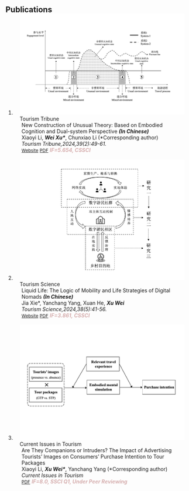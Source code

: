 <h2 id="Publications" style="margin: 2px 0px -15px;">Publications</h2>

<div class="publications">
<ol class="bibliography">


<li>
<div class="pub-row">

  <div class="col-sm-3 abbr" style="position: relative;padding-right: 15px;padding-left: 15px;">
    <img src="assets/img/tourism tribune.png" class="teaser img-fluid z-depth-1">
    <abbr class="badge">Tourism Tribune</abbr>
  </div>

  <div class="col-sm-9" style="position: relative;padding-right: 15px;padding-left: 20px;">
    <div class="title"><a>New Construction of Unusual Theory: Based on Embodied Cognition and Dual-system Perspective</a> <strong><i style>(In Chinese)</i></strong></div>
    <div class="author">Xiaoyi Li, <strong><i style>Wei Xu*</I></strong>, Chunxiao Li (*Corresponding author)</div>
    <div class="periodical"><em>Tourism Tribune,2024,39(2):49-61.</em></div>
    <div class="links">
      <a href="https://kns.cnki.net/kcms2/article/abstract?v=6RlcORkFSJTh6Lsk7mbm6_7zzEVZIx7AMTjWjfIiPA7RKguX0XS7OA97rsp4CrKxCQfoIKobYlXEQUkAIJOCKaMY-biueR5B_uwva7923uHXuFwZExxvB2Y1AWF1ssCcS4OSLtG7GRqiB5OH258_qw==&uniplatform=NZKPT&language=CHS" class="btn btn-sm z-depth-0" role="button" target="_blank" style="font-size:12px;">Website</a>
      <a href="assets/files/New Construction of Unusual Theory.pdf" class="btn btn-sm z-depth-0" role="button" target="_blank" style="font-size:12px;">PDF</a>
      <!-- <a href="https://pypi.org/project/KTensors/" class="btn btn-sm z-depth-0" role="button" target="_blank" style="font-size:12px;">Package</a> -->
      <!-- <a href="assets/files/TTH Program.pdf" class="btn btn-sm z-depth-0" role="button" target="_blank" style="font-size:12px;">Program</a> -->
      <strong><i style="color:#D6AFAF">IF=5.654, CSSCI</I></strong>
    </div>
  </div>
</div>
</li>
  
<br>

<li>
<div class="pub-row">

  <div class="col-sm-3 abbr" style="position: relative;padding-right: 15px;padding-left: 15px;">
    <img src="assets/img/tourism science.png" class="teaser img-fluid z-depth-1">
    <abbr class="badge">Tourism Science</abbr>
  </div>

  <div class="col-sm-9" style="position: relative;padding-right: 15px;padding-left: 20px;">
    <div class="title"><a>Liquid Life: The Logic of Mobility and Life Strategies of Digital Nomads</a> <strong><i style>(In Chinese)</i></strong></div>
    <div class="author">Jia Xie*, Yanchang Yang, Xuan He, <strong><i style>Xu Wei</I></strong></div>
    <div class="periodical"><em>Tourism Science,2024,38(5):41-56.</em></div>
    <div class="links">
      <a href="https://kns.cnki.net/kcms2/article/abstract?v=6RlcORkFSJQ_EmP2TgER4EXhTNinHqey41BffUEyNk3bm8Pk4b6DnJncoKAhwyMzaSytQ07XcVyh8gpI5pbz_cn6T71wFWBQuepM_oeBwcI-4XGOhUAA840q5buFtUiKO9cHSLyh-Ac=&uniplatform=NZKPT&language=CHS" class="btn btn-sm z-depth-0" role="button" target="_blank" style="font-size:12px;">Website</a>
      <a href="assets/files/Liquid Life.pdf" class="btn btn-sm z-depth-0" role="button" target="_blank" style="font-size:12px;">PDF</a>
      <!-- <a href="https://pypi.org/project/KTensors/" class="btn btn-sm z-depth-0" role="button" target="_blank" style="font-size:12px;">Package</a> -->
      <!-- <a href="assets/files/TTH Program.pdf" class="btn btn-sm z-depth-0" role="button" target="_blank" style="font-size:12px;">Program</a> -->
      <strong><i style="color:#D6AFAF">IF=3.861, CSSCI</I></strong>
    </div>
  </div>
</div>
</li>
  
<br>


<li>
<div class="pub-row">

  <div class="col-sm-3 abbr" style="position: relative;padding-right: 15px;padding-left: 15px;">
    <img src="assets/img/CIT.png" class="teaser img-fluid z-depth-1">
    <abbr class="badge">Current Issues in Tourism</abbr>
  </div>

  <div class="col-sm-9" style="position: relative;padding-right: 15px;padding-left: 20px;">
    <div class="title"><a>Are They Companions or Intruders? The Impact of Advertising Tourists’ Images on Consumers’ Purchase Intention to Tour Packages</a></div>
    <div class="author">Xiaoyi Li, <strong><i style>Xu Wei*</I></strong>, Yanchang Yang (*Corresponding author)</div>
    <div class="periodical"><em>Current Issues in Tourism</em></div>
    <div class="links">
      <!-- <a href="https://kns.cnki.net/kcms2/article/abstract?v=6RlcORkFSJQ_EmP2TgER4EXhTNinHqey41BffUEyNk3bm8Pk4b6DnJncoKAhwyMzaSytQ07XcVyh8gpI5pbz_cn6T71wFWBQuepM_oeBwcI-4XGOhUAA840q5buFtUiKO9cHSLyh-Ac=&uniplatform=NZKPT&language=CHS" class="btn btn-sm z-depth-0" role="button" target="_blank" style="font-size:12px;">Website</a> -->
      <a href="assets/files/CIT.pdf" class="btn btn-sm z-depth-0" role="button" target="_blank" style="font-size:12px;">PDF</a>
      <!-- <a href="https://pypi.org/project/KTensors/" class="btn btn-sm z-depth-0" role="button" target="_blank" style="font-size:12px;">Package</a> -->
      <!-- <a href="assets/files/TTH Program.pdf" class="btn btn-sm z-depth-0" role="button" target="_blank" style="font-size:12px;">Program</a> -->
      <strong><i style="color:#D6AFAF">IF=8.0, SSCI Q1, Under Peer Reviewing</I></strong>
    </div>
  </div>
</div>
</li>
  
<br>



</ol>
</div>
